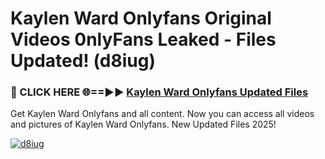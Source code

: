 # Kaylen Ward Onlyfans Original Videos 0nlyFans Leaked - Files Updated! (d8iug)

<h3>🔴 CLICK HERE 🌐==►► <a href="https://best4dudes.click/HH4t6V" rel="nofollow">Kaylen Ward Onlyfans Updated Files</a></h3>

Get Kaylen Ward Onlyfans and all content. Now you can access all videos and pictures of Kaylen Ward Onlyfans. New Updated Files 2025!

[![d8iug](https://github.com/user-attachments/assets/8c521d6e-e6e3-4a75-9320-d58ab9d79d5b)](https://best4dudes.click/HH4t6V)
